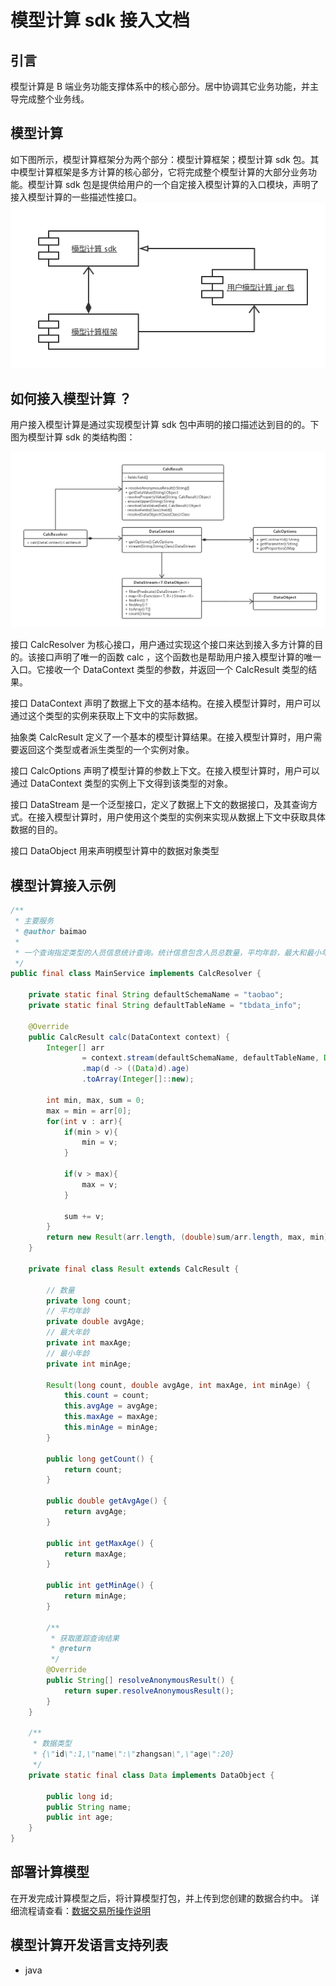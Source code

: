 # 模型计算 sdk 接入文档

## 引言

模型计算是 B 端业务功能支撑体系中的核心部分。居中协调其它业务功能，并主导完成整个业务线。

## 模型计算

如下图所示，模型计算框架分为两个部分：模型计算框架；模型计算 sdk 包。其中模型计算框架是多方计算的核心部分，它将完成整个模型计算的大部分业务功能。模型计算 sdk 包是提供给用户的一个自定接入模型计算的入口模块，声明了接入模型计算的一些描述性接口。
![未命名文件](images/model_cal.png)

## 如何接入模型计算 ？

用户接入模型计算是通过实现模型计算 sdk 包中声明的接口描述达到目的的。下图为模型计算 sdk  的类结构图：

![未命名文件-3](images/model_class.png)

接口 CalcResolver 为核心接口，用户通过实现这个接口来达到接入多方计算的目的。该接口声明了唯一的函数 calc ，这个函数也是帮助用户接入模型计算的唯一入口。它接收一个 DataContext 类型的参数，并返回一个 CalcResult 类型的结果。

接口 DataContext 声明了数据上下文的基本结构。在接入模型计算时，用户可以通过这个类型的实例来获取上下文中的实际数据。

抽象类 CalcResult 定义了一个基本的模型计算结果。在接入模型计算时，用户需要返回这个类型或者派生类型的一个实例对象。

接口 CalcOptions 声明了模型计算的参数上下文。在接入模型计算时，用户可以通过 DataContext 类型的实例上下文得到该类型的对象。

接口 DataStream 是一个泛型接口，定义了数据上下文的数据接口，及其查询方式。在接入模型计算时，用户使用这个类型的实例来实现从数据上下文中获取具体数据的目的。

接口 DataObject 用来声明模型计算中的数据对象类型

## 模型计算接入示例

``` java
/**
 * 主要服务
 * @author baimao
 *
 * 一个查询指定类型的人员信息统计查询。统计信息包含人员总数量，平均年龄，最大和最小年龄
 */
public final class MainService implements CalcResolver {

    private static final String defaultSchemaName = "taobao";
    private static final String defaultTableName = "tbdata_info";

    @Override
    public CalcResult calc(DataContext context) {
        Integer[] arr
                = context.stream(defaultSchemaName, defaultTableName, Data.class)
                .map(d -> ((Data)d).age)
                .toArray(Integer[]::new);

        int min, max, sum = 0;
        max = min = arr[0];
        for(int v : arr){
            if(min > v){
                min = v;
            }

            if(v > max){
                max = v;
            }

            sum += v;
        }
        return new Result(arr.length, (double)sum/arr.length, max, min);
    }

    private final class Result extends CalcResult {

        // 数量
        private long count;
        // 平均年龄
        private double avgAge;
        // 最大年龄
        private int maxAge;
        // 最小年龄
        private int minAge;

        Result(long count, double avgAge, int maxAge, int minAge) {
            this.count = count;
            this.avgAge = avgAge;
            this.maxAge = maxAge;
            this.minAge = minAge;
        }

        public long getCount() {
            return count;
        }

        public double getAvgAge() {
            return avgAge;
        }

        public int getMaxAge() {
            return maxAge;
        }

        public int getMinAge() {
            return minAge;
        }

        /**
         * 获取匿踪查询结果
         * @return
         */
        @Override
        public String[] resolveAnonymousResult() {
            return super.resolveAnonymousResult();
        }
    }

    /**
     * 数据类型
     * {\"id\":1,\"name\":\"zhangsan\",\"age\":20}
     */
    private static final class Data implements DataObject {

        public long id;
        public String name;
        public int age;
    }
}
```

## 部署计算模型

在开发完成计算模型之后，将计算模型打包，并上传到您创建的数据合约中。
详细流程请查看：[数据交易所操作说明](files/数链产品使用说明书.pdf)

## 模型计算开发语言支持列表

* java
